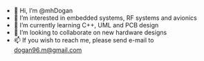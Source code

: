 - 👋 Hi, I’m @mhDogan
- 👀 I’m interested in embedded systems, RF systems and avionics
- 🌱 I’m currently learning C++, UML and PCB design
- 💞️ I’m looking to collaborate on new hardware designs
- 📫 If you wish to reach me, please send e-mail to dogan96.m@gmail.com

<!---
mhDogan/mhDogan is a ✨ special ✨ repository because its `README.md` (this file) appears on your GitHub profile.
You can click the Preview link to take a look at your changes.
--->
